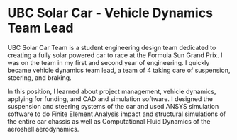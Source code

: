 # UBC Solar Car - Vehicle Dynamics Team Lead

UBC Solar Car Team is a student engineering design team dedicated to creating a fully solar powered car to race at the Formula Sun Grand Prix. I was on the team in my first and second year of engineering. I quickly became vehicle dynamics team lead, a team of 4 taking care of suspension, steering, and braking. 

In this position, I learned about project management, vehicle dynamics, applying for funding, and CAD and simulation software. I designed the suspension and steering systems of the car and used ANSYS simulation software to do Finite Element Analysis impact and structural simulations of the entire car chassis as well as Computational Fluid Dynamics of the aeroshell aerodynamics.

